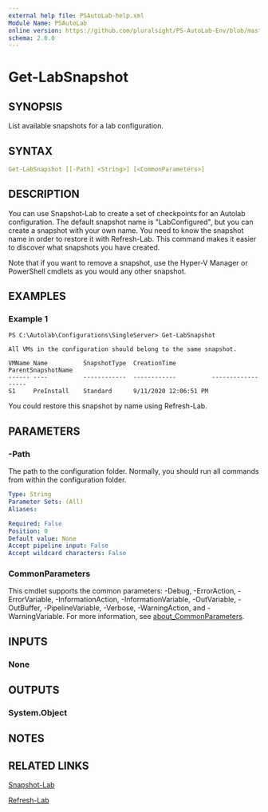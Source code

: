 ```yaml
---
external help file: PSAutoLab-help.xml
Module Name: PSAutoLab
online version: https://github.com/pluralsight/PS-AutoLab-Env/blob/master/docs/Get-LabSnapshot.md
schema: 2.0.0
---
```


# Get-LabSnapshot

## SYNOPSIS

List available snapshots for a lab configuration.

## SYNTAX

```yaml
Get-LabSnapshot [[-Path] <String>] [<CommonParameters>]
```

## DESCRIPTION

You can use Snapshot-Lab to create a set of checkpoints for an Autolab configuration. The default snapshot name is "LabConfigured", but you can create a snapshot with your own name. You need to know the snapshot name in order to restore it with Refresh-Lab. This command makes it easier to discover what snapshots you have created.

Note that if you want to remove a snapshot, use the Hyper-V Manager or PowerShell cmdlets as you would any other snapshot.

## EXAMPLES

### Example 1

```shell
PS C:\Autolab\Configurations\SingleServer> Get-LabSnapshot

All VMs in the configuration should belong to the same snapshot.

VMName Name          SnapshotType  CreationTime          ParentSnapshotName
------ ----          ------------  ------------          ------------------
S1     PreInstall    Standard      9/11/2020 12:06:51 PM
```

You could restore this snapshot by name using Refresh-Lab.

## PARAMETERS

### -Path

The path to the configuration folder. Normally, you should run all commands from within the configuration folder.

```yaml
Type: String
Parameter Sets: (All)
Aliases:

Required: False
Position: 0
Default value: None
Accept pipeline input: False
Accept wildcard characters: False
```

### CommonParameters

This cmdlet supports the common parameters: -Debug, -ErrorAction, -ErrorVariable, -InformationAction, -InformationVariable, -OutVariable, -OutBuffer, -PipelineVariable, -Verbose, -WarningAction, and -WarningVariable. For more information, see [about_CommonParameters](http://go.microsoft.com/fwlink/?LinkID=113216).

## INPUTS

### None

## OUTPUTS

### System.Object

## NOTES

## RELATED LINKS

[Snapshot-Lab](Invoke-SnapshotLab.md)

[Refresh-Lab](Invoke-RefreshLab.md)
